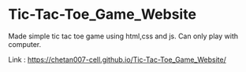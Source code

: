 # Tic-Tac-Toe_Game_Website

Made simple tic tac toe game using html,css and js.
Can only play with computer.

Link : https://chetan007-cell.github.io/Tic-Tac-Toe_Game_Website/
